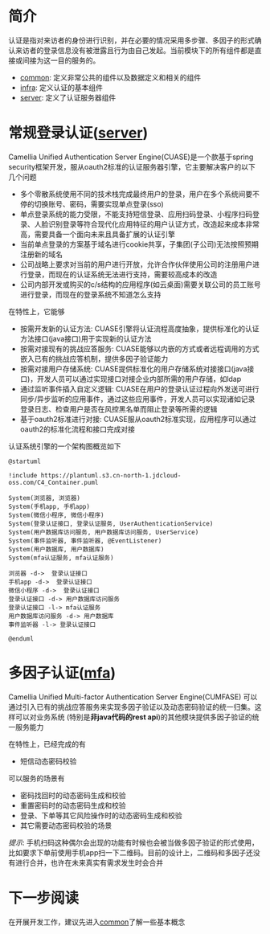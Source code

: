 # 简介

认证是指对来访者的身份进行识别，并在必要的情况采用多步骤、多因子的形式确认来访者的登录信息没有被泄露且行为由自己发起。当前模块下的所有组件都是直接或间接为这一目的服务的。

* [common](./sdk/common): 定义非常公共的组件以及数据定义和相关的组件
* [infra](./sdk/infra): 定义认证的基本组件
* [server](./sdk/server): 定义了认证服务器组件

# 常规登录认证([server](sdk%2Fserver))

Camellia Unified Authentication Server Engine(CUASE)是一个款基于spring security框架开发，服从oauth2标准的认证服务器引擎，它主要解决客户的以下几个问题

* 多个零散系统使用不同的技术栈完成最终用户的登录，用户在多个系统间要不停的切换账号、密码，需要实现单点登录(sso)
* 单点登录系统的能力受限，不能支持短信登录、应用扫码登录、小程序扫码登录、人脸识别登录等符合现代化应用特征的用户认证方式，改造起来成本非常高，需要具备一个面向未来且具备扩展的认证引擎
* 当前单点登录的方案基于域名进行cookie共享，子集团(子公司)无法按照预期注册新的域名
* 公司战略上要求对当前的用户进行开放，允许合作伙伴使用公司的注册用户进行登录，而现在的认证系统无法进行支持，需要较高成本的改造
* 公司内部开发或购买的c/s结构的应用程序(如云桌面)需要关联公司的员工账号进行登录，而现在的登录系统不知道怎么支持

在特性上，它能够

* 按需开发新的认证方法: CUASE引擎将认证流程高度抽象，提供标准化的认证方法接口(java接口)用于实现新的认证方法
* 按需对接现有的挑战应答服务: CUASE能够以内嵌的方式或者远程调用的方式嵌入已有的挑战应答机制，提供多因子验证能力
* 按需对接用户存储系统: CUASE提供标准化的用户存储系统对接接口(java接口)，开发人员可以通过实现接口对接企业内部所需的用户存储，如ldap
* 通过监听事件插入自定义逻辑: CUASE在用户的登录认证过程向外发送可进行同步/异步监听的应用事件，通过这些应用事件，开发人员可以实现诸如记录登录日志、检查用户是否在风控黑名单而阻止登录等所需的逻辑
* 基于oauth2标准进行对接: CUASE服从oauth2标准实现，应用程序可以通过oauth2的标准化流程和接口完成对接

认证系统引擎的一个架构图概览如下

```plantuml
@startuml

!include https://plantuml.s3.cn-north-1.jdcloud-oss.com/C4_Container.puml

System(浏览器, 浏览器)
System(手机app, 手机app)
System(微信小程序, 微信小程序)
System(登录认证接口, 登录认证服务, UserAuthenticationService)
System(用户数据库访问服务, 用户数据库访问服务, UserService)
System(事件监听器, 事件监听器, @EventListener)
System(用户数据库, 用户数据库)
System(mfa认证服务, mfa认证服务)

浏览器 -d->  登录认证接口
手机app -d->  登录认证接口
微信小程序 -d->  登录认证接口
登录认证接口 -d-> 用户数据库访问服务
登录认证接口 -l-> mfa认证服务
用户数据库访问服务 -d-> 用户数据库
事件监听器 -l-> 登录认证接口

@enduml
```

# 多因子认证([mfa](sdk%2Finfra%2Fmfa))

Camellia Unified Multi-factor Authentication Server Engine(CUMFASE)
可以通过引入已有的挑战应答服务来实现多因子验证以及动态密码验证的统一归集。这样可以对业务系统
(特别是**非java代码的rest api**)的其他模块提供多因子验证的统一服务能力

在特性上，已经完成的有

* 短信动态密码校验

可以服务的场景有

* 密码找回时的动态密码生成和校验
* 重置密码时的动态密码生成和校验
* 登录、下单等其它风险操作时的动态密码生成和校验
* 其它需要动态密码校验的场景

_提示_: 手机扫码这种偶尔会出现的功能有时候也会被当做多因子验证的形式使用，比如要求下单前使用手机app扫一下二维码。目前的设计上，二维码和多因子还没有进行合并，也许在未来真实有需求发生时会合并

# 下一步阅读

在开展开发工作，建议先进入[common](sdk%2Fcommon)了解一些基本概念